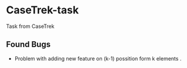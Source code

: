 CaseTrek-task
=============

Task from CaseTrek

Found Bugs
----------
* Problem with adding new feature on (k-1) possition form k elements .